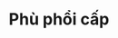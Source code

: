 ---
layout: post
title: "Phù phổi cấp"
tags: tim-mạch
categories: chuyende
img: ppc.jpg
notnumbering: 1
---